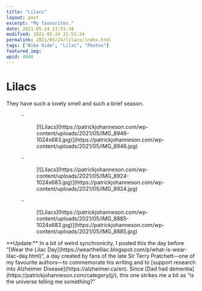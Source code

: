 ```yaml
---
title: "Lilacs"
layout: post
excerpt: "My favourites."
date: 2021-05-24 21:51:34
modified: 2021-05-24 21:51:34
permalink: 2021/05/24/lilacs/index.html
tags: ["Bike Ride", "Lilac", "Photos"]
featured_img: 
wpid: 4848
---
```


# Lilacs

They have such a lovely smell and such a brief season.

<figure class="is-layout-flex wp-block-gallery-152 wp-block-gallery columns-3 is-cropped">- <figure>[![Lilacs](https://patrickjohanneson.com/wp-content/uploads/2021/05/IMG_8946-1024x683.jpg)](https://patrickjohanneson.com/wp-content/uploads/2021/05/IMG_8946.jpg)</figure>
- <figure>[![Lilacs](https://patrickjohanneson.com/wp-content/uploads/2021/05/IMG_8924-1024x683.jpg)](https://patrickjohanneson.com/wp-content/uploads/2021/05/IMG_8924.jpg)</figure>
- <figure>[![Lilacs](https://patrickjohanneson.com/wp-content/uploads/2021/05/IMG_8885-1024x683.jpg)](https://patrickjohanneson.com/wp-content/uploads/2021/05/IMG_8885.jpg)</figure>

</figure>**Update:** In a bit of weird synchronicity, I posted this the day before “[Wear the Lilac Day](https://wearthelilac.blogspot.com/p/what-is-wear-lilac-day.html)“, a day created by fans of the late Sir Terry Pratchett—one of my favourite authors—to commemorate his writing and to [support research into Alzheimer Disease](https://alzheimer.ca/en). Since [Dad had dementia](https://patrickjohanneson.com/category/jj/), this one strikes me a bit as “is the universe telling me something?”